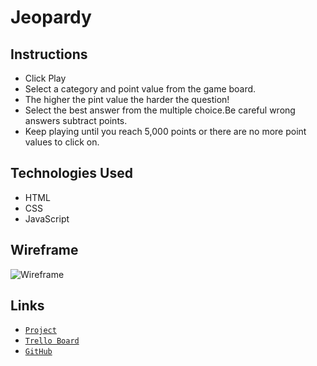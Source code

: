 # Jeopardy

## Instructions

- Click Play
- Select a category and point value from the game board.
- The higher the pint value the harder the question!
- Select the best answer from the multiple choice.Be careful wrong answers subtract points.
- Keep playing until you reach 5,000 points or there are no more point values to click on.

## Technologies Used

- HTML
- CSS
- JavaScript

## Wireframe

![Wireframe](https://i.imgur.com/kq2iiBF.jpg)

## Links

- [`Project`](https://sharp-raman-88b1ae.netlify.com/)
- [`Trello Board`](https://trello.com/b/rdd0ZGo8/project-1)
- [`GitHub`](https://git.generalassemb.ly/armoneyj210/project_1)
